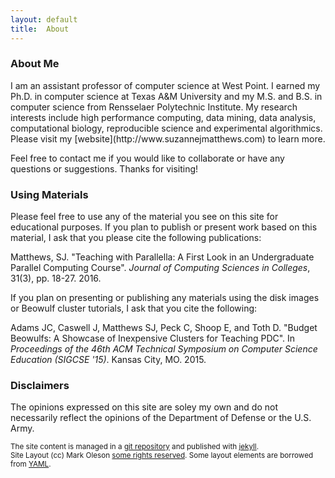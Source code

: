 ```yaml
---
layout: default
title:  About
---
```

<h3 class='vlist' id='about_me'>About Me</h3>
I am an assistant professor of computer science at West Point. I earned my Ph.D. in computer 
science at Texas A&M University and my M.S. and B.S. in computer science 
from Rensselaer Polytechnic Institute. My research interests include high 
performance computing, data mining, data analysis, computational biology, 
reproducible science and experimental algorithmics. Please visit my [website](http://www.suzannejmatthews.com)
to learn more. 

Feel free to contact me if you would like to collaborate or have any 
questions or suggestions. Thanks for visiting!

<h3 class='vlist' id='this_site'>Using Materials</h3>

Please feel free to use any of the material you see on this site for educational 
purposes. If you plan to publish or present work based on this material, I ask 
that you please cite the following publications:

Matthews, SJ. "Teaching with Parallella: A First Look in an Undergraduate 
Parallel Computing Course". *Journal of Computing Sciences in Colleges*, 31(3), pp. 18-27. 2016.

If you plan on presenting or publishing any materials using the disk images 
or Beowulf cluster tutorials, I ask that you cite the following:

Adams JC, Caswell J, Matthews SJ, Peck C, Shoop E, and Toth D. "Budget Beowulfs: 
A Showcase of Inexpensive Clusters for Teaching PDC". In *Proceedings of the 
46th ACM Technical Symposium on Computer Science Education (SIGCSE '15)*. 
Kansas City, MO. 2015.
 
<h3 class='vlist' id='disclaimers'>Disclaimers</h3>

The opinions expressed on this site are soley my own and do not necessarily 
reflect the opinions of the Department of Defense or the U.S. Army. 


<small class="meta final">
The site content is managed in a
<a href="http://github.com/suzannejmatthews/suzannejmatthews.github.io">git repository</a>
and published with <a href="http://jekyllrb.com">jekyll</a>. 
<br/>Site Layout (cc) Mark Oleson
<a href="http://creativecommons.org/licenses/by-sa/3.0/">some rights reserved</a>.
Some layout elements are borrowed from <a href="http://www.yaml.de/en/">YAML</a>.
</small>


